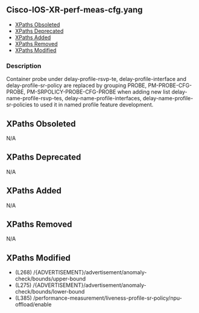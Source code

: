 ## Cisco-IOS-XR-perf-meas-cfg.yang

- [XPaths Obsoleted](#xpaths-obsoleted)
- [XPaths Deprecated](#xpaths-deprecated)
- [XPaths Added](#xpaths-added)
- [XPaths Removed](#xpaths-removed)
- [XPaths Modified](#xpaths-modified)

### Description

Container probe under delay-profile-rsvp-te, delay-profile-interface and delay-profile-sr-policy are replaced by grouping PROBE, PM-PROBE-CFG-PROBE, PM-SRPOLICY-PROBE-CFG-PROBE when adding new list delay-name-profile-rsvp-tes, delay-name-profile-interfaces, delay-name-profile-sr-policies to used it in named profile feature development.

## XPaths Obsoleted

N/A

## XPaths Deprecated

N/A

## XPaths Added

N/A

## XPaths Removed

N/A

## XPaths Modified

- (L268)	/{ADVERTISEMENT}/advertisement/anomaly-check/bounds/upper-bound
- (L275)	/{ADVERTISEMENT}/advertisement/anomaly-check/bounds/lower-bound
- (L385)	/performance-measurement/liveness-profile-sr-policy/npu-offload/enable

